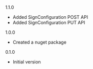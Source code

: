 1.1.0
* Added SignConfiguration POST API
* Added SignConfiguration PUT API

1.0.0
* Created a nuget package

0.1.0
* Initial version